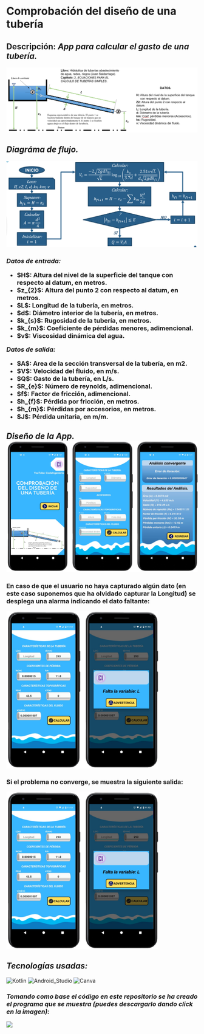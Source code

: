<h1>
  <b>Comprobación del diseño de una tubería</b>
</h1>

<h2>
  <b>Descripción:</b>
  <i>App para calcular el gasto de una tubería.</i>
</h2>

<img src="/src_appCDT/esquema0.png">

<h2>
  <i>Diagráma de flujo.</i>
</h2>

<img src="/src_appCDT/DDF.png">

<h3>
  <i>Datos de entrada:</i>
  <ul>
    <li>$H$: Altura del nivel de la superficie del tanque con respecto al datum, en metros.</li>
    <li>$z_{2}$: Altura del punto 2 con respecto al datum, en metros.</li>
    <li>$L$: Longitud de la tubería, en metros.</li>
    <li>$d$: Diámetro interior de la tubería, en metros.</li>
    <li>$k_{s}$: Rugosidad de la tubería, en metros.</li>
    <li>$k_{m}$: Coeficiente de pérdidas menores, adimencional.</li>
    <li>$v$: Viscosidad dinámica del agua.</li>
  </ul>
  <i>Datos de salida:</i>
  <ul>
    <li>$A$: Area de la sección transversal de la tubería, en m2.</li>
    <li>$V$: Velocidad del fluido, en m/s.</li>
    <li>$Q$: Gasto de la tubería, en L/s.</li>
    <li>$R_{e}$: Número de reynolds, adimencional.</li>
    <li>$f$: Factor de fricción, adimencional.</li>
    <li>$h_{f}$: Pérdida por fricción, en metros.</li>
    <li>$h_{m}$: Pérdidas por accesorios, en metros.</li>
    <li>$J$:  Pérdida unitaria, en m/m.</li>
   </ul>
</h3>
  
<h2>
  <i>Diseño de la App.</i>
  <img src="/src_appCDT/App.png">
  <h3>
    <p>
      En caso de que el usuario no haya capturado algún dato (en este caso suponemos que ha olvidado capturar la Longitud) se desplega una alarma indicando el dato
      faltante:
    </p>
  </h3>
  <img src="/src_appCDT/App2.png" width=400>
  <h3>
    <p>
      Si el problema no converge, se muestra la siguiente salida:
    </p>
  </h3>
  <img src="/src_appCDT/App2.png" width=400>
</h2>

## _Tecnologías usadas:_
![Kotlin](https://img.shields.io/badge/Kotlin-0095D5?&style=for-the-badge&logo=kotlin&logoColor=white)
![Android_Studio](https://img.shields.io/badge/Android_Studio-3DDC84?style=for-the-badge&logo=android-studio&logoColor=white)
![Canva](https://img.shields.io/badge/Canva-%2300C4CC.svg?&style=for-the-badge&logo=Canva&logoColor=white)

  
  
<h3>
  <i>Tomando como base el código en este repositorio se ha creado el programa que se muestra (puedes descargarlo dando click en la imagen):</i>
</h3>

<a href="https://drive.google.com/file/d/1CuPBBlZAnMhgA1tXEcK87w22ixgCVxI-/view?usp=sharing">
          <img src="/Img/proyectil.gif" width=500>
</a>

